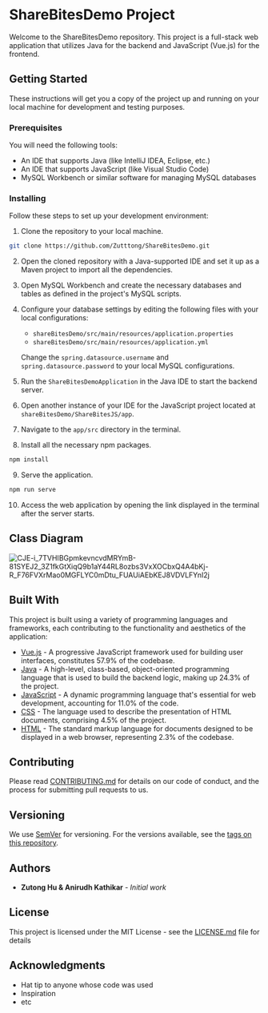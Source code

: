 # ShareBitesDemo Project

Welcome to the ShareBitesDemo repository. This project is a full-stack web application that utilizes Java for the backend and JavaScript (Vue.js) for the frontend.

## Getting Started

These instructions will get you a copy of the project up and running on your local machine for development and testing purposes. 

### Prerequisites

You will need the following tools:

- An IDE that supports Java (like IntelliJ IDEA, Eclipse, etc.)
- An IDE that supports JavaScript (like Visual Studio Code)
- MySQL Workbench or similar software for managing MySQL databases

### Installing

Follow these steps to set up your development environment:

1. Clone the repository to your local machine.

```bash
git clone https://github.com/Zutttong/ShareBitesDemo.git
```

2. Open the cloned repository with a Java-supported IDE and set it up as a Maven project to import all the dependencies.

3. Open MySQL Workbench and create the necessary databases and tables as defined in the project's MySQL scripts.

4. Configure your database settings by editing the following files with your local configurations:

   - `shareBitesDemo/src/main/resources/application.properties`
   - `shareBitesDemo/src/main/resources/application.yml`

   Change the `spring.datasource.username` and `spring.datasource.password` to your local MySQL configurations.

5. Run the `ShareBitesDemoApplication` in the Java IDE to start the backend server.

6. Open another instance of your IDE for the JavaScript project located at `shareBitesDemo/ShareBitesJS/app`.

7. Navigate to the `app/src` directory in the terminal.

8. Install all the necessary npm packages.

```bash
npm install
```

9. Serve the application.

```bash
npm run serve
```

10. Access the web application by opening the link displayed in the terminal after the server starts.


## Class Diagram
![CJE-i_7TVHIBGpmkevncvdMRYmB-81SYEJ2_3Z1fkGtXiqQ9b1aY44RL8ozbs3VxXOCbxQ4A4bKj-R_F76FVXrMao0MGFLYC0mDtu_FUAUiAEbKEJ8VDVLFYnI2j](https://github.com/Zutttong/shareBitesDemo/assets/96896214/45975488-f6df-46f7-aaa4-59c9ec69f4f1)

## Built With

This project is built using a variety of programming languages and frameworks, each contributing to the functionality and aesthetics of the application:

- [Vue.js](https://vuejs.org/) - A progressive JavaScript framework used for building user interfaces, constitutes 57.9% of the codebase.
- [Java](https://www.oracle.com/java/) - A high-level, class-based, object-oriented programming language that is used to build the backend logic, making up 24.3% of the project.
- [JavaScript](https://developer.mozilla.org/en-US/docs/Web/JavaScript) - A dynamic programming language that's essential for web development, accounting for 11.0% of the code.
- [CSS](https://developer.mozilla.org/en-US/docs/Web/CSS) - The language used to describe the presentation of HTML documents, comprising 4.5% of the project.
- [HTML](https://developer.mozilla.org/en-US/docs/Web/HTML) - The standard markup language for documents designed to be displayed in a web browser, representing 2.3% of the codebase.


## Contributing

Please read [CONTRIBUTING.md](https://github.com/Zutttong/ShareBitesDemo/CONTRIBUTING.md) for details on our code of conduct, and the process for submitting pull requests to us.

## Versioning

We use [SemVer](http://semver.org/) for versioning. For the versions available, see the [tags on this repository](https://github.com/Zutttong/ShareBitesDemo/tags). 

## Authors

* **Zutong Hu & Anirudh Kathikar** - *Initial work*

## License

This project is licensed under the MIT License - see the [LICENSE.md](LICENSE.md) file for details

## Acknowledgments

* Hat tip to anyone whose code was used
* Inspiration
* etc
```
